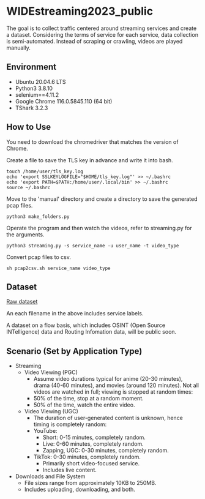 # WIDEstreaming2023_public
The goal is to collect traffic centered around streaming services and create a dataset. Considering the terms of service for each service, data collection is semi-automated. Instead of scraping or crawling, videos are played manually.

## Environment

- Ubuntu 20.04.6 LTS
- Python3 3.8.10
- selenium==4.11.2
- Google Chrome 116.0.5845.110 (64 bit)
- TShark 3.2.3 


## How to Use

You need to download the chromedriver that matches the version of Chrome.

Create a file to save the TLS key in advance and write it into bash.

```
touch /home/user/tls_key.log
echo 'export SSLKEYLOGFILE="$HOME/tls_key.log"' >> ~/.bashrc
echo 'export PATH=$PATH:/home/user/.local/bin' >> ~/.bashrc
source ~/.bashrc
```

Move to the 'manual' directory and create a directory to save the generated pcap files.
```
python3 make_folders.py
```

Operate the program and then watch the videos, refer to streaming.py for the arguments.
```
python3 streaming.py -s service_name -u user_name -t video_type
```

Convert pcap files to csv.
```
sh pcap2csv.sh service_name video_type
```

## Dataset
[Raw dataset](https://drive.google.com/drive/folders/17dYY7POuN2-8fTw8hxO6VPtW8BD2Lvdm?usp=sharing)

An each filename in the above includes service labels.

A dataset on a flow basis, which includes OSINT (Open Source INTelligence) data and Routing Infomation data, will be public soon.


## Scenario (Set by Application Type)
- Streaming
  - Video Viewing (PGC)
    - Assume video durations typical for anime (20-30 minutes), drama (40-60 minutes), and movies (around 120 minutes). Not all videos are watched in full; viewing is stopped at random times:
    - 50% of the time, stop at a random moment.
    - 50% of the time, watch the entire video.
  - Video Viewing (UGC)
    - The duration of user-generated content is unknown, hence timing is completely random:
    - YouTube:
      - Short: 0-15 minutes, completely random.
      - Live: 0-60 minutes, completely random.
      - Zapping, UGC: 0-30 minutes, completely random.
    - TikTok: 0-30 minutes, completely random.
      - Primarily short video-focused service.
      - Includes live content.
- Downloads and File System
  - File sizes range from approximately 10KB to 250MB.
  - Includes uploading, downloading, and both.
